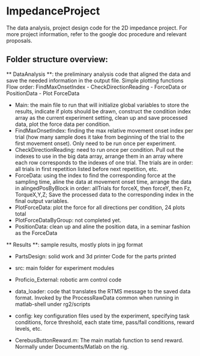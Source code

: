 # ImpedanceProject
The data analysis, project design code for the 2D impedance project. For more project information, refer to the google doc procedure and relevant proposals.

## Folder structure overview:
** DataAnalysis **: the preliminary analysis code that aligned the data and save the needed information in the output file. Simple plotting functions
Flow order: FindMaxOnsetIndex - CheckDirectionReading - ForceData or
PositionData - Plot ForceData
- Main: 
        the main file to run that will initialize global variables to
        store the results, indicate if plots should be drawn, construct the
        condition index array as the current experiment setting, clean up and
        save processed data, plot the force data per condition.
- FindMaxOnsetIndex: 
        finding the max relative movement onset index per
        trial (how many sample does it take from beginning of the trial to the
        first movement onset). Only need to be run once per experiment.
- CheckDirectionReading: 
        need to run once per condition. Pull out the
        indexes to use in the big data array, arrange them in an array where
        each row corresponds to the indexes of one trial. The trials are in
        order: all trials in first repetition listed before next repetition,
        etc.
- ForceData: 
        using the index to find the corresponding force at the
        sampling time, aline the data at movement onset time, arrange the data
        in alingedPosByBlock in order: allTrials for forceX, then forceY, then
        Fz, TorqueX,Y,Z; Save the processed data to the corresponding index in
        the final output variables.
- PlotForceData: 
        plot the force for all directions per condition, 24
        plots total
- PlotForceDataByGroup: 
        not completed yet.
- PositionData: 
        clean up and aline the position data, in a seminar
        fashion as the ForceData


** Results **: sample results, mostly plots in jpg format

- PartsDesign: solid work and 3d printer Code for the parts printed

- src: main folder for experiment modules

- Proficio_External: robotic arm control code

- data_loader: code that translates the RTMS message to the saved data
format. Invoked by the ProcessRawData common when running in
matlab-shell under rg2/scripts

- config: key configuration files used by the experiment, specifying task conditions, force threshold, each state time, pass/fail conditions, reward levels, etc.

- CerebusButtonReward.m: The main matlab function to send reward. Normally under Documents/Matlab on the rig.
